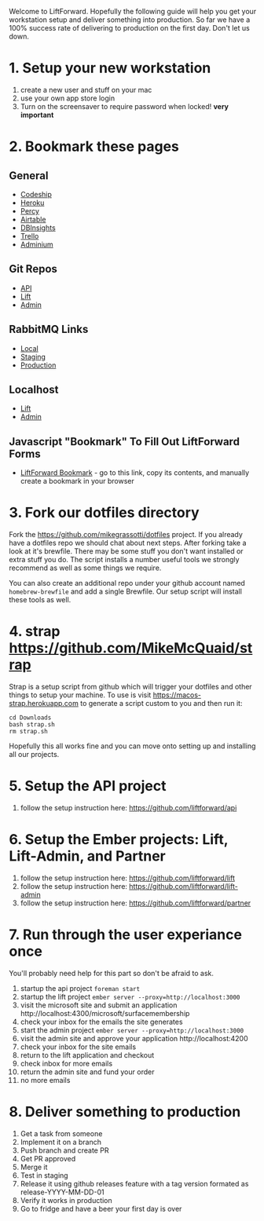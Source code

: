 Welcome to LiftForward. Hopefully the following guide will help you get your workstation setup and deliver something into production. So far we have a 100% success rate of delivering to production on the first day. Don't let us down.

# 1. Setup your new workstation

 1. create a new user and stuff on your mac
 1. use your own app store login
 1. Turn on the screensaver to require password when locked! **very important**

# 2. Bookmark these pages
## General
* [Codeship](https://app.codeship.com/liftforward)
* [Heroku](https://dashboard.heroku.com/teams/liftforward/apps)
* [Percy](https://percy.io/liftforward/lift)
* [Airtable](https://airtable.com/tblp2HzmXnhu4p69o/viw5cR3FQOJm5DDiS)
* [DBInsights](https://www.dbinsights.io/reports)
* [Trello](https://trello.com/b/0FXL7eYE/tech-priorities)
* [Adminium](https://www.adminium.io/)

## Git Repos
* [API](https://github.com/liftforward/api)
* [Lift](https://github.com/liftforward/lift)
* [Admin](https://github.com/liftforward/lift-admin)

## RabbitMQ Links
* [Local](http://localhost:15672/#/queues)
* [Staging](https://golden-raven.rmq.cloudamqp.com/#/)
* [Production](https://silver-hornet.rmq.cloudamqp.com/#/)

## Localhost
* [Lift](http://localhost:4300/)
* [Admin](http://localhost:4200/)

## Javascript "Bookmark" To Fill Out LiftForward Forms 
* [LiftForward Bookmark](https://github.com/liftforward/lift/blob/master/reg-forms-bookmarklet.js) - go to this link, copy its contents, and manually create a bookmark in your browser


# 3. Fork our dotfiles directory

 Fork the https://github.com/mikegrassotti/dotfiles project. If you already have a dotfiles repo we should chat about next steps. After forking take a look at it's brewfile. There may be some stuff you don't want installed or extra stuff you do. The script installs a number useful tools we strongly recommend as well as some things we require. 

You can also create an additional repo under your github account named `homebrew-brewfile` and add a single Brewfile. Our setup script will install these tools as well. 

# 4. strap https://github.com/MikeMcQuaid/strap

Strap is a setup script from github which will trigger your dotfiles and other things to setup your machine. To use is visit  https://macos-strap.herokuapp.com to generate a script custom to you and then run it:

 ```
 cd Downloads
 bash strap.sh
 rm strap.sh
 ```

Hopefully this all works fine and you can move onto setting up and installing all our projects.

# 5. Setup the API project
 1. follow the setup instruction here: https://github.com/liftforward/api
 
# 6. Setup the Ember projects: Lift, Lift-Admin, and Partner
 1. follow the setup instruction here: https://github.com/liftforward/lift
 1. follow the setup instruction here: https://github.com/liftforward/lift-admin
 1. follow the setup instruction here: https://github.com/liftforward/partner

# 7. Run through the user experiance once
You'll probably need help for this part so don't be afraid to ask.

 1. startup the api project `foreman start`
 1. startup the lift project `ember server --proxy=http://localhost:3000`
 1. visit the microsoft site and submit an application http://localhost:4300/microsoft/surfacemembership
 1. check your inbox for the emails the site generates
 1. start the admin project `ember server --proxy=http://localhost:3000`
 1. visit the admin site and approve your application http://localhost:4200
 1. check your inbox for the site emails
 1. return to the lift application and checkout
 1. check inbox for more emails
 1. return the admin site and fund your order
 1. no more emails 

# 8. Deliver something to production
 1. Get a task from someone
 2. Implement it on a branch
 3. Push branch and create PR
 4. Get PR approved
 5. Merge it
 6. Test in staging
 7. Release it using github releases feature with a tag version formated as release-YYYY-MM-DD-01
 8. Verify it works in production
 9. Go to fridge and have a beer your first day is over
